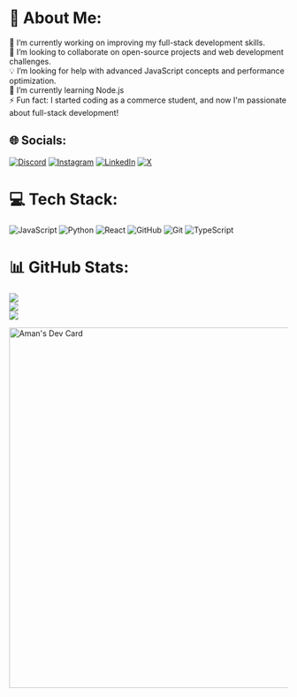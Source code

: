 # 💫 About Me:
🔭 I’m currently working on improving my full-stack development skills.<br>🤝 I’m looking to collaborate on open-source projects and web development challenges.<br>💡 I’m looking for help with advanced JavaScript concepts and performance optimization.<br>🌱 I’m currently learning Node.js <br>⚡ Fun fact: I started coding as a commerce student, and now I'm passionate about full-stack development! <br>


## 🌐 Socials:
[![Discord](https://img.shields.io/badge/Discord-%237289DA.svg?logo=discord&logoColor=white)](https://discord.gg/amandeep8466) [![Instagram](https://img.shields.io/badge/Instagram-%23E4405F.svg?logo=Instagram&logoColor=white)](https://instagram.com/amandeep_bollampalli) [![LinkedIn](https://img.shields.io/badge/LinkedIn-%230077B5.svg?logo=linkedin&logoColor=white)](https://linkedin.com/in/amandeep-bollampalli) [![X](https://img.shields.io/badge/X-black.svg?logo=X&logoColor=white)](https://x.com/amandeep265) 

# 💻 Tech Stack:
![JavaScript](https://img.shields.io/badge/javascript-%23323330.svg?style=for-the-badge&logo=javascript&logoColor=%23F7DF1E) ![Python](https://img.shields.io/badge/python-3670A0?style=for-the-badge&logo=python&logoColor=ffdd54) ![React](https://img.shields.io/badge/react-%2320232a.svg?style=for-the-badge&logo=react&logoColor=%2361DAFB) ![GitHub](https://img.shields.io/badge/github-%23121011.svg?style=for-the-badge&logo=github&logoColor=white) ![Git](https://img.shields.io/badge/git-%23F05033.svg?style=for-the-badge&logo=git&logoColor=white) ![TypeScript](https://img.shields.io/badge/typescript-%23007ACC.svg?style=for-the-badge&logo=typescript&logoColor=white)



# 📊 GitHub Stats:
![](https://github-readme-stats.vercel.app/api?username=Amandeep563&theme=gruvbox&hide_border=true&include_all_commits=false&count_private=false)<br/>
![](https://github-readme-streak-stats.herokuapp.com/?user=Amandeep563&theme=gruvbox&hide_border=true)<br/>
![](https://github-readme-stats.vercel.app/api/top-langs/?username=Amandeep563&theme=gruvbox&hide_border=true&include_all_commits=false&count_private=false&layout=compact)


<a href="https://app.daily.dev/amandeep58"><img src="https://api.daily.dev/devcards/v2/TdppcDtXGCVKJZX73eSSA.png?type=wide&r=f0p" width="652" alt="Aman's Dev Card"/></a>

